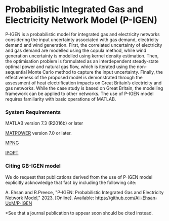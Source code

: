 # Probabilistic Integrated Gas and Electricity Network Model (P-IGEN)

P-IGEN is a probabilistic model for integrated gas and electricity networks considering the input uncertainty associated with gas demand, electricity demand and wind generation. First, the correlated uncertainty of electricity and gas demand are modelled using the copula method, while wind generation uncertainty is modelled using kernel density estimation. Then, the optimisation problem is formulated as an interdependent steady-state optimal power and natural gas flow, which is iterated using the non-sequential Monte Carlo method to capture the input uncertainty. Finally, the effectiveness of the proposed model is demonstrated through the assessment of heat electrification impacts on Great Britain’s electricity and gas networks. While the case study is based on Great Britain, the modelling framework can be applied to other networks. The use of P-IGEN model requires familiarity with basic operations of MATLAB. 

### System Requirements
MATLAB version 7.3 (R2016b) or later

[MATPOWER](https://github.com/MATPOWER/matpower) version 7.0 or later.

[MPNG](https://github.com/MATPOWER/MPNG)

[IPOPT](https://github.com/coin-or/Ipopt)

### Citing GB-IGEN model
We do request that publications derived from the use of P-IGEN model explicitly acknowledge that fact by including the following cite:

A. Ehsan and R.Preece, "P-IGEN: Probabilistic Integrated Gas and Electricity Network Model," 2023. [Online]. Available: https://github.com/Ali-Ehsan-UoM/P-IGEN

*See that a journal publication to appear soon should be cited instead.

